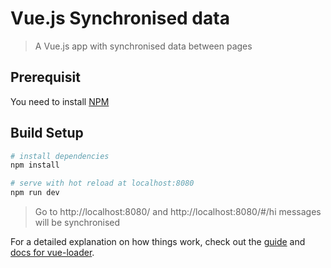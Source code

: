 # Vue.js Synchronised data

> A Vue.js app with synchronised data between pages

## Prerequisit
You need to install [NPM](https://www.npmjs.com/get-npm)

## Build Setup

``` bash
# install dependencies
npm install

# serve with hot reload at localhost:8080
npm run dev
```

> Go to http://localhost:8080/ and http://localhost:8080/#/hi messages will be synchronised

For a detailed explanation on how things work, check out the [guide](http://vuejs-templates.github.io/webpack/) and [docs for vue-loader](http://vuejs.github.io/vue-loader).
